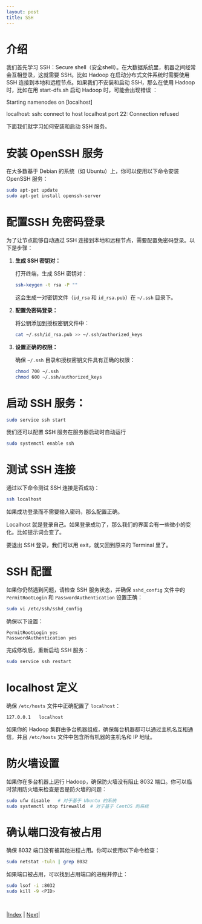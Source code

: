 ```yaml
---
layout: post
title: SSH
---
```


# 介绍

我们首先学习 SSH：Secure shell（安全shell）。在大数据系统里，机器之间经常会互相登录，这就需要 SSH。比如 Hadoop 在启动分布式文件系统时需要使用 SSH 连接到本地和远程节点。如果我们不安装和启动 SSH，那么在使用 Hadoop 时，比如在用 start-dfs.sh 启动 Hadoop 时，可能会出现错误 ：

Starting namenodes on [localhost]

localhost: ssh: connect to host localhost port 22: Connection refused

下面我们就学习如何安装和启动 SSH 服务。

# 安装 OpenSSH 服务

在大多数基于 Debian 的系统（如 Ubuntu）上，你可以使用以下命令安装 OpenSSH 服务：

```bash
sudo apt-get update
sudo apt-get install openssh-server
```

# 配置SSH 免密码登录

为了让节点能够自动通过 SSH 连接到本地和远程节点，需要配置免密码登录。以下是步骤：

1. **生成 SSH 密钥对：**

   打开终端，生成 SSH 密钥对：

   ```bash
   ssh-keygen -t rsa -P ""
   ```

   这会生成一对密钥文件（`id_rsa` 和 `id_rsa.pub`）在 `~/.ssh` 目录下。

2. **配置免密码登录：**

   将公钥添加到授权密钥文件中：

   ```bash
   cat ~/.ssh/id_rsa.pub >> ~/.ssh/authorized_keys
   ```

3. **设置正确的权限：**

   确保 `~/.ssh` 目录和授权密钥文件具有正确的权限：

   ```bash
   chmod 700 ~/.ssh
   chmod 600 ~/.ssh/authorized_keys
   ```

# 启动 SSH 服务：

   ```bash
   sudo service ssh start
   ```

我们还可以配置 SSH 服务在服务器启动时自动运行

```bash
sudo systemctl enable ssh
```

# 测试 SSH 连接

通过以下命令测试 SSH 连接是否成功：

```bash
ssh localhost
```

如果成功登录而不需要输入密码，那么配置正确。

Localhost 就是登录自己。如果登录成功了，那么我们的界面会有一些微小的变化。比如提示词会变了。

要退出 SSH 登录，我们可以用 exit，就又回到原来的 Terminal 里了。

# SSH 配置

如果你仍然遇到问题，请检查 SSH 服务状态，并确保 `sshd_config` 文件中的 `PermitRootLogin` 和 `PasswordAuthentication` 设置正确：

```bash
sudo vi /etc/ssh/sshd_config
```

确保以下设置：

```plaintext
PermitRootLogin yes
PasswordAuthentication yes
```

完成修改后，重新启动 SSH 服务：

```bash
sudo service ssh restart
```

# localhost 定义

确保 `/etc/hosts` 文件中正确配置了 `localhost`：

```plaintext
127.0.0.1   localhost
```

如果你的 Hadoop 集群由多台机器组成，确保每台机器都可以通过主机名互相通信，并且 `/etc/hosts` 文件中包含所有机器的主机名和 IP 地址。

# 防火墙设置

如果你在多台机器上运行 Hadoop，确保防火墙没有阻止 8032 端口。你可以临时禁用防火墙来检查是否是防火墙的问题：

```bash
sudo ufw disable   # 对于基于 Ubuntu 的系统
sudo systemctl stop firewalld  # 对于基于 CentOS 的系统
```

# 确认端口没有被占用

确保 8032 端口没有被其他进程占用。你可以使用以下命令检查：

```bash
sudo netstat -tuln | grep 8032
```

如果端口被占用，可以找到占用端口的进程并停止：

```bash
sudo lsof -i :8032
sudo kill -9 <PID>
```

<br/>

|[Index](../) | [Next](3-java)|
